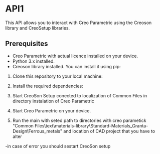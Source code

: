 # API1

This API allows you to interact with Creo Parametric using the Creoson library and CreoSetup libraries.

## Prerequisites

- Creo Parametric with actual licence installed on your device.
- Python 3.x installed.
- Creoson library installed. You can install it using pip:

1. Clone this repository to your local machine:
   
2. Install the required dependencies:

3. Start CreoSon Setup conected to localization of Common Files in directory instalation of Creo Parametric
 
4. Start Creo Parametric on your device.

5. Run the main with seted path to directories with creo parametick "Common Files\\text\materials-library\Standard-Materials_Granta-Design\Ferrous_metals"  and location of CAD project that you have to alter

-in case of error you should sestart CreoSon setup


